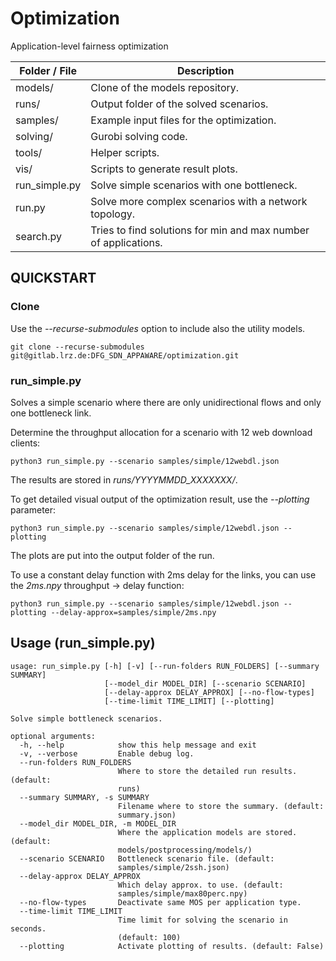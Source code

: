 # Optimization

Application-level fairness optimization

| Folder / File | Description                                                     |
|---------------|-----------------------------------------------------------------|
| models/       |  Clone of the models repository.                                |
| runs/         | Output folder of the solved scenarios.                          |
| samples/      | Example input files for the optimization.                       |
| solving/      | Gurobi solving code.                                            |
| tools/        | Helper scripts.                                                 |
| vis/          | Scripts to generate result plots.                               |
| run_simple.py | Solve simple scenarios with one bottleneck.                     |
| run.py        | Solve more complex scenarios with a network topology.           |
| search.py     | Tries to find solutions for min and max number of applications. |

## QUICKSTART

### Clone

Use the *--recurse-submodules* option to include also the utility models.

```
git clone --recurse-submodules git@gitlab.lrz.de:DFG_SDN_APPAWARE/optimization.git
```

### run_simple.py

Solves a simple scenario where there are only unidirectional flows and only one bottleneck link.

Determine the throughput allocation for a scenario with 12 web download clients:

    python3 run_simple.py --scenario samples/simple/12webdl.json

The results are stored in *runs/YYYYMMDD_XXXXXXX/*.

To get detailed visual output of the optimization result, use the *--plotting* parameter:

    python3 run_simple.py --scenario samples/simple/12webdl.json --plotting
    
The plots are put into the output folder of the run.  

To use a constant delay function with 2ms delay for the links, you can use the *2ms.npy* throughput -> delay function:

    python3 run_simple.py --scenario samples/simple/12webdl.json --plotting --delay-approx=samples/simple/2ms.npy

## Usage (run_simple.py)

```
usage: run_simple.py [-h] [-v] [--run-folders RUN_FOLDERS] [--summary SUMMARY]
                     [--model_dir MODEL_DIR] [--scenario SCENARIO]
                     [--delay-approx DELAY_APPROX] [--no-flow-types]
                     [--time-limit TIME_LIMIT] [--plotting]

Solve simple bottleneck scenarios.

optional arguments:
  -h, --help            show this help message and exit
  -v, --verbose         Enable debug log.
  --run-folders RUN_FOLDERS
                        Where to store the detailed run results. (default:
                        runs)
  --summary SUMMARY, -s SUMMARY
                        Filename where to store the summary. (default:
                        summary.json)
  --model_dir MODEL_DIR, -m MODEL_DIR
                        Where the application models are stored. (default:
                        models/postprocessing/models/)
  --scenario SCENARIO   Bottleneck scenario file. (default:
                        samples/simple/2ssh.json)
  --delay-approx DELAY_APPROX
                        Which delay approx. to use. (default:
                        samples/simple/max80perc.npy)
  --no-flow-types       Deactivate same MOS per application type.
  --time-limit TIME_LIMIT
                        Time limit for solving the scenario in seconds.
                        (default: 100)
  --plotting            Activate plotting of results. (default: False)
```